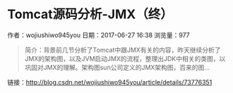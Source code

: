 # Tomcat源码分析-JMX（终）
作者：wojiushiwo945you
日期：2017-06-27 16:38
浏览量：977
> 简介：背景前几节分析了Tomcat中跟JMX有关的内容，昨天继续分析了JMX的架构图，以及JVM启动JMX的流程，整理出JDK中相关的类图，以巩固对JMX的理解。架构图sun公司定义的JMX架构图，百来的图...

 链接：http://blog.csdn.net/wojiushiwo945you/article/details/73776351

